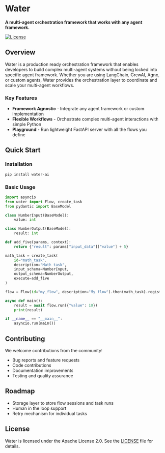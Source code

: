 # Water
**A multi-agent orchestration framework that works with any agent framework.**

[![License](https://img.shields.io/badge/License-Apache%202.0-blue.svg)](https://opensource.org/licenses/Apache-2.0)

## Overview
Water is a production ready orchestration framework that enables developers to build complex multi-agent systems without being locked into specific agent framework. Whether you are using LangChain, CrewAI, Agno, or custom agents, Water provides the orchestration layer to coordinate and scale your multi-agent workflows.

### Key Features

- **Framework Agnostic** - Integrate any agent framework or custom implementation
- **Flexible Workflows** - Orchestrate complex multi-agent interactions with simple Python
- **Playground** - Run lightweight FastAPI server with all the flows you define

## Quick Start
### Installation

```bash
pip install water-ai
```

### Basic Usage

```python
import asyncio
from water import Flow, create_task
from pydantic import BaseModel

class NumberInput(BaseModel):
    value: int

class NumberOutput(BaseModel):
    result: int

def add_five(params, context):
    return {"result": params["input_data"]["value"] + 5}

math_task = create_task(
    id="math_task",
    description="Math task",
    input_schema=NumberInput,
    output_schema=NumberOutput,
    execute=add_five
)

flow = Flow(id="my_flow", description="My flow").then(math_task).register()

async def main():
    result = await flow.run({"value": 10})
    print(result)

if __name__ == "__main__":
    asyncio.run(main())
```

## Contributing

We welcome contributions from the community!

- Bug reports and feature requests
- Code contributions
- Documentation improvements
- Testing and quality assurance

## Roadmap

- Storage layer to store flow sessions and task runs
- Human in the loop support
- Retry mechanism for individual tasks

## License

Water is licensed under the Apache License 2.0. See the [LICENSE](LICENSE) file for details.
